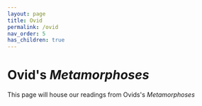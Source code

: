 ```yaml
---
layout: page
title: Ovid
permalink: /ovid
nav_order: 5
has_children: true
---
```


# Ovid's *Metamorphoses* 


This page will house our readings from Ovids's *Metamorphoses* 
